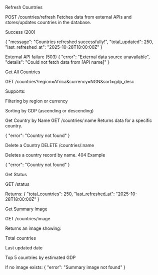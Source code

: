 Refresh Countries

POST /countries/refresh
Fetches data from external APIs and stores/updates countries in the database.

Success (200)

{
  "message": "Countries refreshed successfully!",
  "total_updated": 250,
  "last_refreshed_at": "2025-10-28T18:00:00Z"
}

External API failure (503)
{
  "error": "External data source unavailable",
  "details": "Could not fetch data from [API name]"
}

Get All Countries

GET /countries?region=Africa&currency=NGN&sort=gdp_desc

Supports:

Filtering by region or currency

Sorting by GDP (ascending or descending)

Get Country by Name
GET /countries/:name
Returns data for a specific country.

{ "error": "Country not found" }

Delete a Country
DELETE /countries/:name

Deletes a country record by name.
404 Example

{ "error": "Country not found" }

Get Status

GET /status

Returns:
{
  "total_countries": 250,
  "last_refreshed_at": "2025-10-28T18:00:00Z"
}

Get Summary Image

GET /countries/image

Returns an image showing:

Total countries

Last updated date

Top 5 countries by estimated GDP

If no image exists:
{ "error": "Summary image not found" }
